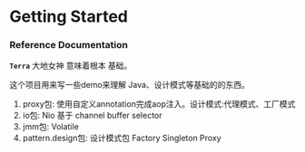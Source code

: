 # Getting Started

### Reference Documentation

**`Terra`** 大地女神  意味着根本 基础。

这个项目用来写一些demo来理解 Java、设计模式等基础的的东西。

<ol>
    <li>proxy包: 使用自定义annotation完成aop注入。设计模式:代理模式、工厂模式</li>
    <li>io包: Nio 基于 channel buffer selector</li>
    <li>jmm包: Volatile</li>
    <li>pattern.design包: 设计模式包 Factory Singleton Proxy</li>
</ol>
